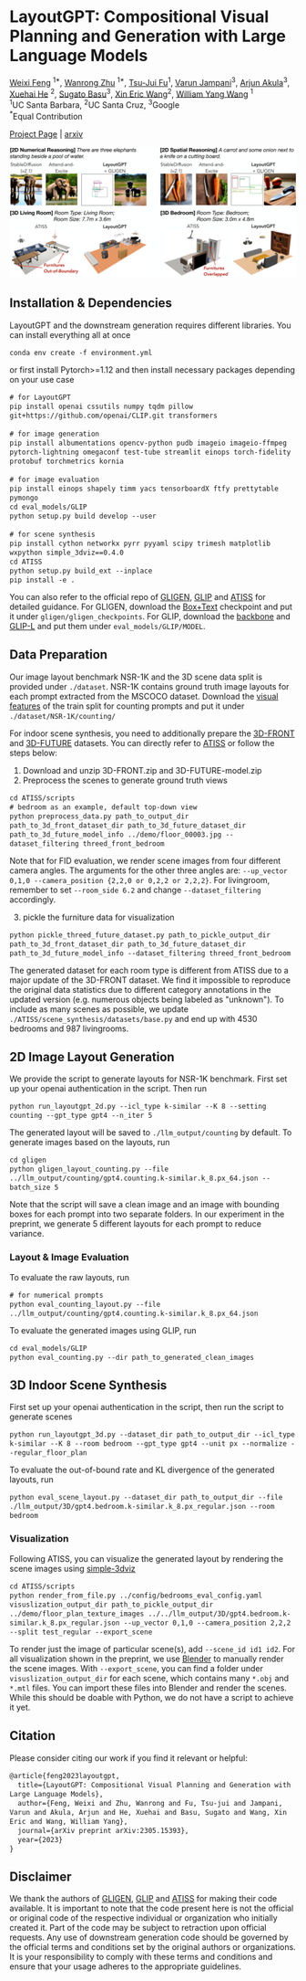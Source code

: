 # LayoutGPT: Compositional Visual Planning and Generation with Large Language Models


[Weixi Feng](https://weixi-feng.github.io/) <sup>1*</sup>,
[Wanrong Zhu](https://wanrong-zhu.com/) <sup>1*</sup>,
[Tsu-Jui Fu](https://tsujuifu.github.io/)<sup>1</sup>,
[Varun Jampani](https://varunjampani.github.io/)<sup>3</sup>,
[Arjun Akula](https://www.arjunakula.com/)<sup>3</sup>,
[Xuehai He](https://scholar.google.com/citations?user=kDzxOzUAAAAJ&) <sup>2</sup>,
[Sugato Basu](https://sites.google.com/site/sugatobasu/)<sup>3</sup>,
[Xin Eric Wang](https://eric-xw.github.io/)<sup>2</sup>,
[William Yang Wang](https://sites.cs.ucsb.edu/~william/) <sup>1</sup>
<br>
<sup>1</sup>UC Santa Barbara, <sup>2</sup>UC Santa Cruz, <sup>3</sup>Google
<br>
<sup>*</sup>Equal Contribution
<br>

[Project Page](https://layoutgpt.github.io/) | [arxiv](https://arxiv.org/abs/2305.15393)

![Teaser figure](assets/teaser.jpg)

## Installation & Dependencies
LayoutGPT and the downstream generation requires different libraries. You can install everything all at once
```
conda env create -f environment.yml
```
or first install Pytorch>=1.12 and then install necessary packages depending on your use case
```
# for LayoutGPT
pip install openai cssutils numpy tqdm pillow git+https://github.com/openai/CLIP.git transformers

# for image generation
pip install albumentations opencv-python pudb imageio imageio-ffmpeg pytorch-lightning omegaconf test-tube streamlit einops torch-fidelity  protobuf torchmetrics kornia

# for image evaluation
pip install einops shapely timm yacs tensorboardX ftfy prettytable pymongo
cd eval_models/GLIP
python setup.py build develop --user

# for scene synthesis
pip install cython networkx pyrr pyyaml scipy trimesh matplotlib wxpython simple_3dviz==0.4.0
cd ATISS
python setup.py build_ext --inplace
pip install -e .
```
You can also refer to the official repo of [GLIGEN](https://github.com/gligen/GLIGEN/tree/master), [GLIP](https://github.com/microsoft/GLIP) and [ATISS](https://github.com/nv-tlabs/ATISS/tree/master) for detailed guidance. 
For GLIGEN, download the [Box+Text](https://github.com/gligen/GLIGEN/tree/master#download-gligen-models) checkpoint and put it under ```gligen/gligen_checkpoints```. For GLIP, download the [backbone](https://github.com/microsoft/GLIP#installation-and-setup) and [GLIP-L](https://github.com/microsoft/GLIP#model-zoo) and put them under ```eval_models/GLIP/MODEL```.

## Data Preparation
Our image layout benchmark NSR-1K and the 3D scene data split is provided under ```./dataset```. NSR-1K contains ground truth image layouts for each prompt extracted from the MSCOCO dataset. Download the [visual features](https://drive.google.com/file/d/11ypmlZW9CAepdkgDHfuVlCqbXGut0XsP/view?usp=sharing) of the train split for counting prompts and put it under ```./dataset/NSR-1K/counting/```


For indoor scene synthesis, you need to additionally prepare the [3D-FRONT](https://tianchi.aliyun.com/specials/promotion/alibaba-3d-scene-dataset) and [3D-FUTURE](https://tianchi.aliyun.com/specials/promotion/alibaba-3d-future) datasets. You can directly refer to [ATISS](https://github.com/nv-tlabs/ATISS/tree/master#dataset) or follow the steps below:

1. Download and unzip 3D-FRONT.zip and 3D-FUTURE-model.zip
2. Preprocess the scenes to generate ground truth views
```
cd ATISS/scripts
# bedroom as an example, default top-down view
python preprocess_data.py path_to_output_dir path_to_3d_front_dataset_dir path_to_3d_future_dataset_dir path_to_3d_future_model_info ../demo/floor_00003.jpg --dataset_filtering threed_front_bedroom
```
Note that for FID evaluation, we render scene images from four different camera angles. The arguments for the other three angles are: ```--up_vector 0,1,0 --camera_position {2,2,0 or 0,2,2 or 2,2,2}```. For livingroom, remember to set ```--room_side 6.2``` and change ```--dataset_filtering``` accordingly.

3. pickle the furniture data for visualization
```
python pickle_threed_future_dataset.py path_to_pickle_output_dir path_to_3d_front_dataset_dir path_to_3d_future_dataset_dir path_to_3d_future_model_info --dataset_filtering threed_front_bedroom
```

The generated dataset for each room type is different from ATISS due to a major update of the 3D-FRONT dataset. We find it impossible to reproduce the original data statistics due to different category annotations in the updated version (e.g. numerous objects being labeled as "unknown"). To include as many scenes as possible, we update ```./ATISS/scene_synthesis/datasets/base.py``` and end up with 4530 bedrooms and 987 livingrooms.

## 2D Image Layout Generation
We provide the script to generate layouts for NSR-1K benchmark. First set up your openai authentication in the script. Then run
```
python run_layoutgpt_2d.py --icl_type k-similar --K 8 --setting counting --gpt_type gpt4 --n_iter 5
```
The generated layout will be saved to ```./llm_output/counting``` by default. To generate images based on the layouts, run
```
cd gligen
python gligen_layout_counting.py --file ../llm_output/counting/gpt4.counting.k-similar.k_8.px_64.json --batch_size 5
```
Note that the script will save a clean image and an image with bounding boxes for each prompt into two separate folders. In our experiment in the preprint, we generate 5 different layouts for each prompt to reduce variance. 

### Layout & Image Evaluation
To evaluate the raw layouts, run
```
# for numerical prompts
python eval_counting_layout.py --file ../llm_output/counting/gpt4.counting.k-similar.k_8.px_64.json
```
To evaluate the generated images using GLIP, run
```
cd eval_models/GLIP
python eval_counting.py --dir path_to_generated_clean_images
```


## 3D Indoor Scene Synthesis
First set up your openai authentication in the script, then run the script to generate scenes
```
python run_layoutgpt_3d.py --dataset_dir path_to_output_dir --icl_type k-similar --K 8 --room bedroom --gpt_type gpt4 --unit px --normalize --regular_floor_plan
```
To evaluate the out-of-bound rate and KL divergence of the generated layouts, run
```
python eval_scene_layout.py --dataset_dir path_to_output_dir --file ./llm_output/3D/gpt4.bedroom.k-similar.k_8.px_regular.json --room bedroom
```
### Visualization
Following ATISS, you can visualize the generated layout by rendering the scene images using [simple-3dviz](https://simple-3dviz.com/)
```
cd ATISS/scripts
python render_from_file.py ../config/bedrooms_eval_config.yaml visuslization_output_dir path_to_pickle_output_dir ../demo/floor_plan_texture_images ../../llm_output/3D/gpt4.bedroom.k-similar.k_8.px_regular.json --up_vector 0,1,0 --camera_position 2,2,2 --split test_regular --export_scene
```
To render just the image of particular scene(s), add ```--scene_id id1 id2```. For all visualization shown in the preprint, we use [Blender](https://www.blender.org/) to manually render the scene images. With ```--export_scene```, you can find a folder under ```visuslization_output_dir```  for each scene, which contains many ```*.obj``` and ```*.mtl``` files. You can import these files into Blender and render the scenes. While this should be doable with Python, we do not have a script to achieve it yet.  


## Citation
Please consider citing our work if you find it relevant or helpful:
```
@article{feng2023layoutgpt,
  title={LayoutGPT: Compositional Visual Planning and Generation with Large Language Models},
  author={Feng, Weixi and Zhu, Wanrong and Fu, Tsu-jui and Jampani, Varun and Akula, Arjun and He, Xuehai and Basu, Sugato and Wang, Xin Eric and Wang, William Yang},
  journal={arXiv preprint arXiv:2305.15393},
  year={2023}
}
```

## Disclaimer
We thank the authors of [GLIGEN](https://github.com/gligen/GLIGEN/tree/master), [GLIP](https://github.com/microsoft/GLIP) and [ATISS](https://github.com/nv-tlabs/ATISS/tree/master) for making their code available. It is important to note that the code present here is not the official or original code of the respective individual or organization who initially created it. Part of the code may be subject to retraction upon official requests. Any use of downstream generation code should be governed by the official terms and conditions set by the original authors or organizations. It is your responsibility to comply with these terms and conditions and ensure that your usage adheres to the appropriate guidelines.